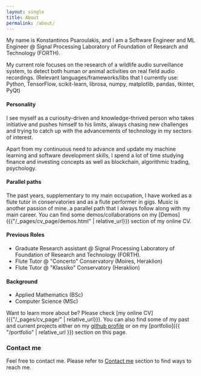```yaml
---
layout: single
title: About
permalink: /about/
---
```



My name is Konstantinos Psaroulakis, and I am a Software Engineer and ML Engineer @ Signal Processing Laboratory of Foundation of Research and Technology (FORTH). 

My current role focuses on the research of a wildlife audio surveillance system, to detect both human or animal activities on real field audio recordings. (Relevant languages/frameworks/libs that I currently use: Python, TensorFlow, scikit-learn, librosa, numpy, matplotlib, pandas, tkinter, PyQt)

#### Personality 

I see myself as a curiosity-driven and knowledge-thrived person who takes initiative and pushes himself to his limits, always chasing new challenges and trying to catch up with the advancements of technology in my sectors of interest.

Apart from my continuous need to advance and update my machine learning and software development skills, I spend a lot of time studying finance and investing concepts as well as blockchain, algorithmic trading, psychology.

#### Parallel paths
The past years, supplementary to my main occupation, I have worked as a flute tutor in conservatories and as a flute performer in gigs. Music is another passion of mine..a parallel path that I always follow along with my main career. You can find some demos/collaborations on my [Demos]({{"/_pages/cv_page/demos.html" | relative_url}}) section of my online CV.


#### Previous Roles 

- Graduate Research assistant @ Signal Processing Laboratory of Foundation of Research and Technology (FORTH).
- Flute Tutor @ "Concerto" Conservatory (Moires, Heraklion) 
- Flute Tutor @ "Klassiko" Conservatory (Heraklion)

#### Background
- Applied Mathematics (BSc)
- Computer Science (MSc)	

Want to learn more about be? Please check [my online CV]({{"/_pages/cv_page/" | relative_url}}).
You can also find some of my past and current projects either on my [github profile](https://github.com/konpsar/) or on my [portfolio]({{ "/portfolio" | relative_url }}) section on this page.

### Contact me

Feel free to contact me. Please refer to [Contact me](/contact/) section to find ways to reach me.

